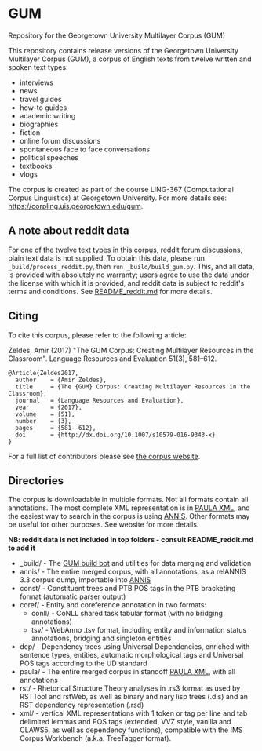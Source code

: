 # GUM
Repository for the Georgetown University Multilayer Corpus (GUM)

This repository contains release versions of the Georgetown University Multilayer Corpus (GUM), a corpus of English texts from twelve written and spoken text types:

  * interviews
  * news
  * travel guides
  * how-to guides
  * academic writing
  * biographies
  * fiction
  * online forum discussions
  * spontaneous face to face conversations
  * political speeches
  * textbooks
  * vlogs

The corpus is created as part of the course LING-367 (Computational Corpus Linguistics) at Georgetown University. For more details see: https://corpling.uis.georgetown.edu/gum.

## A note about reddit data
For one of the twelve text types in this corpus, reddit forum discussions, plain text data is not supplied. To obtain this data, please run `_build/process_reddit.py`, then `run _build/build_gum.py`. This, and all data, is provided with absolutely no warranty; users agree to use the data under the license with which it is provided, and reddit data is subject to reddit's terms and conditions. See [README_reddit.md](README_reddit.md) for more details.

## Citing
To cite this corpus, please refer to the following article:

Zeldes, Amir (2017) "The GUM Corpus: Creating Multilayer Resources in the Classroom". Language Resources and Evaluation 51(3), 581–612. 

```
@Article{Zeldes2017,
  author    = {Amir Zeldes},
  title     = {The {GUM} Corpus: Creating Multilayer Resources in the Classroom},
  journal   = {Language Resources and Evaluation},
  year      = {2017},
  volume    = {51},
  number    = {3},
  pages     = {581--612},
  doi       = {http://dx.doi.org/10.1007/s10579-016-9343-x}
}
```

For a full list of contributors please see [the corpus website](https://corpling.uis.georgetown.edu/gum).

## Directories
The corpus is downloadable in multiple formats. Not all formats contain all annotations. The most complete XML representation is in [PAULA XML](https://www.sfb632.uni-potsdam.de/en/paula.html), and the easiest way to search in the corpus is using [ANNIS](http://corpus-tools.org/annis). Other formats may be useful for other purposes. See website for more details.

**NB: reddit data is not included in top folders - consult README_reddit.md to add it**

  * _build/ - The [GUM build bot](https://corpling.uis.georgetown.edu/gum/build.html) and utilities for data merging and validation
  * annis/ - The entire merged corpus, with all annotations, as a relANNIS 3.3 corpus dump, importable into [ANNIS](http://corpus-tools.org/annis)
  * const/ - Constituent trees and PTB POS tags in the PTB bracketing format (automatic parser output)
  * coref/ - Entity and coreference annotation in two formats: 
    * conll/ - CoNLL shared task tabular format (with no bridging annotations)
    * tsv/ - WebAnno .tsv format, including entity and information status annotations, bridging and singleton entities
  * dep/ - Dependency trees using Universal Dependencies, enriched with sentence types, entities, automatic morphological tags and Universal POS tags according to the UD standard
  * paula/ - The entire merged corpus in standoff [PAULA XML](https://www.sfb632.uni-potsdam.de/en/paula.html), with all annotations
  * rst/ - Rhetorical Structure Theory analyses in .rs3 format as used by RSTTool and rstWeb, as well as binary and nary lisp trees (.dis) and an RST dependency representation (.rsd)
  * xml/ - vertical XML representations with 1 token or tag per line and tab delimited lemmas and POS tags (extended, VVZ style, vanilla and CLAWS5, as well as dependency functions), compatible with the IMS Corpus Workbench (a.k.a. TreeTagger format).